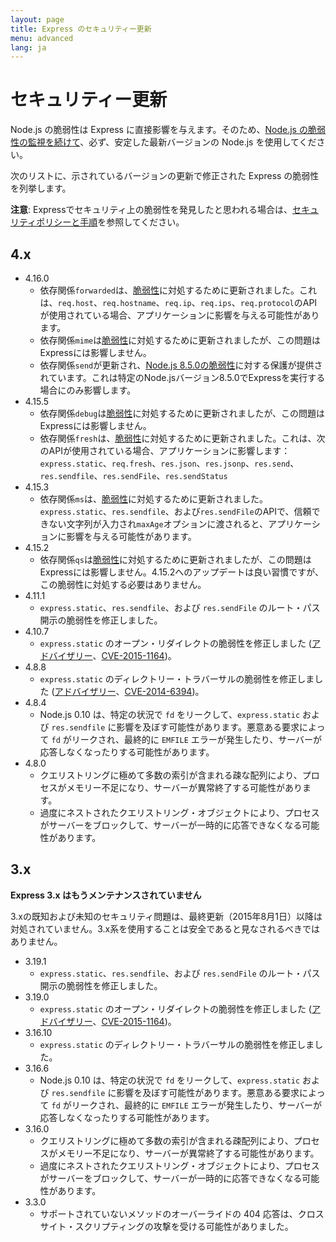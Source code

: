 ```yaml
---
layout: page
title: Express のセキュリティー更新
menu: advanced
lang: ja
---
```


# セキュリティー更新

<div class="doc-box doc-notice" markdown="1">

Node.js の脆弱性は Express に直接影響を与えます。そのため、[Node.js の脆弱性の監視を続けて](http://blog.nodejs.org/vulnerability/)、必ず、安定した最新バージョンの Node.js を使用してください。

</div>

次のリストに、示されているバージョンの更新で修正された Express の脆弱性を列挙します。

**注意**: Expressでセキュリティ上の脆弱性を発見したと思われる場合は、[セキュリティポリシーと手順](/{{page.lang}}/resources/contributing.html#security-policies-and-procedures)を参照してください。

## 4.x

  * 4.16.0
    * 依存関係`forwarded`は、[脆弱性](https://nodesecurity.io/advisories/527)に対処するために更新されました。これは、`req.host`、`req.hostname`、`req.ip`、`req.ips`、`req.protocol`のAPIが使用されている場合、アプリケーションに影響を与える可能性があります。
    * 依存関係`mime`は[脆弱性](https://nodesecurity.io/advisories/535)に対処するために更新されましたが、この問題はExpressには影響しません。
    * 依存関係`send`が更新され、[Node.js 8.5.0の脆弱性](https://nodejs.org/en/blog/vulnerability/september-2017-path-validation/)に対する保護が提供されています。これは特定のNode.jsバージョン8.5.0でExpressを実行する場合にのみ影響します。
  * 4.15.5
    * 依存関係`debug`は[脆弱性](https://snyk.io/vuln/npm:debug:20170905)に対処するために更新されましたが、この問題はExpressには影響しません。
    * 依存関係`fresh`は、[脆弱性](https://nodesecurity.io/advisories/526)に対処するために更新されました。これは、次のAPIが使用されている場合、アプリケーションに影響します：`express.static`、`req.fresh`、`res.json`、`res.jsonp`、`res.send`、`res.sendfile`、`res.sendFile`、`res.sendStatus`
  * 4.15.3
    * 依存関係`ms`は、[脆弱性](https://snyk.io/vuln/npm:ms:20170412)に対処するために更新されました。`express.static`、`res.sendfile`、および`res.sendFile`のAPIで、信頼できない文字列が入力され`maxAge`オプションに渡されると、アプリケーションに影響を与える可能性があります。
  * 4.15.2
    * 依存関係`qs`は[脆弱性](https://snyk.io/vuln/npm:qs:20170213)に対処するために更新されましたが、この問題はExpressには影響しません。4.15.2へのアップデートは良い習慣ですが、この脆弱性に対処する必要はありません。
  * 4.11.1
    * `express.static`、`res.sendfile`、および `res.sendFile` のルート・パス開示の脆弱性を修正しました。
  * 4.10.7
    * `express.static` のオープン・リダイレクトの脆弱性を修正しました ([アドバイザリー](https://nodesecurity.io/advisories/serve-static-open-redirect)、[CVE-2015-1164](http://cve.mitre.org/cgi-bin/cvename.cgi?name=CVE-2015-1164))。
  * 4.8.8
    * `express.static` のディレクトリー・トラバーサルの脆弱性を修正しました ([アドバイザリー](http://nodesecurity.io/advisories/send-directory-traversal)、[CVE-2014-6394](http://cve.mitre.org/cgi-bin/cvename.cgi?name=CVE-2014-6394))。
  * 4.8.4
    * Node.js 0.10 は、特定の状況で `fd` をリークして、`express.static` および `res.sendfile` に影響を及ぼす可能性があります。悪意ある要求によって `fd` がリークされ、最終的に `EMFILE` エラーが発生したり、サーバーが応答しなくなったりする可能性があります。
  * 4.8.0
    * クエリストリングに極めて多数の索引が含まれる疎な配列により、プロセスがメモリー不足になり、サーバーが異常終了する可能性があります。
    * 過度にネストされたクエリストリング・オブジェクトにより、プロセスがサーバーをブロックして、サーバーが一時的に応答できなくなる可能性があります。

## 3.x

  <div class="doc-box doc-warn" markdown="1">

  **Express 3.x はもうメンテナンスされていません**

  3.xの既知および未知のセキュリティ問題は、最終更新（2015年8月1日）以降は対処されていません。3.x系を使用することは安全であると見なされるべきではありません。

  </div>

  * 3.19.1
    * `express.static`、`res.sendfile`、および `res.sendFile` のルート・パス開示の脆弱性を修正しました。
  * 3.19.0
    * `express.static` のオープン・リダイレクトの脆弱性を修正しました ([アドバイザリー](https://nodesecurity.io/advisories/serve-static-open-redirect)、[CVE-2015-1164](http://cve.mitre.org/cgi-bin/cvename.cgi?name=CVE-2015-1164))。
  * 3.16.10
    * `express.static` のディレクトリー・トラバーサルの脆弱性を修正しました。
  * 3.16.6
    * Node.js 0.10 は、特定の状況で `fd` をリークして、`express.static` および `res.sendfile` に影響を及ぼす可能性があります。悪意ある要求によって `fd` がリークされ、最終的に `EMFILE` エラーが発生したり、サーバーが応答しなくなったりする可能性があります。
  * 3.16.0
    * クエリストリングに極めて多数の索引が含まれる疎配列により、プロセスがメモリー不足になり、サーバーが異常終了する可能性があります。
    * 過度にネストされたクエリストリング・オブジェクトにより、プロセスがサーバーをブロックして、サーバーが一時的に応答できなくなる可能性があります。
  * 3.3.0
    * サポートされていないメソッドのオーバーライドの 404 応答は、クロスサイト・スクリプティングの攻撃を受ける可能性がありました。
